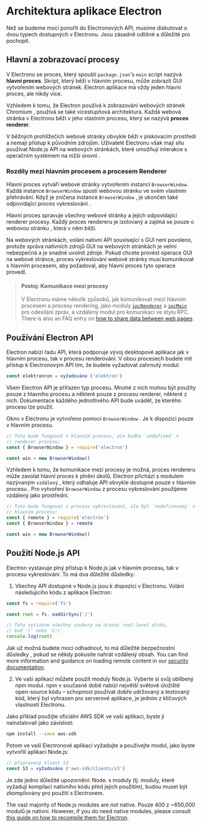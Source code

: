 # Architektura aplikace Electron

Než se budeme moci ponořit do Electronových API, musíme diskutovat o dvou typech dostupných v Electronu. Jsou zásadně odlišné a důležité pro pochopit.

## Hlavní a zobrazovací procesy

V Electronu se proces, který spouští `package.json`'s `main` script nazývá __hlavní proces__. Skript, který běží v hlavním procesu, může zobrazit GUI vytvořením webových stránek. Electron aplikace má vždy jeden hlavní proces, ale nikdy více.

Vzhledem k tomu, že Electron používá k zobrazování webových stránek Chromium , používá se také vícestupňová architektura. Každá webová stránka v Electronu běží v jeho vlastním procesu, který se nazývá __proces renderer__.

V běžných prohlížečích webové stránky obvykle běží v pískovacím prostředí a nemají přístup k původním zdrojům. Uživatelé Electronu však mají sílu používat Node.js API na webových stránkách, které umožňují interakce s operačním systémem na nižší úrovni .

### Rozdíly mezi hlavním procesem a procesem Renderer

Hlavní proces vytváří webové stránky vytvořením instancí `BrowserWindow`. Každá instance `BrowserWindow` spustí webovou stránku ve svém vlastním přehrávání. Když je zničena instance `BrowserWindow` , je ukončen také odpovídající proces vykreslování .

Hlavní proces spravuje všechny webové stránky a jejich odpovídající renderer procesy. Každý proces rendereru je izolovaný a zajímá se pouze o webovou stránku , která v něm běží.

Na webových stránkách, volání nativní API související s GUI není povoleno, protože správa nativních zdrojů GUI na webových stránkách je velmi nebezpečná a je snadné uvolnit zdroje. Pokud chcete provést operace GUI na webové stránce, proces vykreslování webové stránky musí komunikovat s hlavním procesem, aby požadoval, aby hlavní proces tyto operace provedl.

> #### Postoj: Komunikace mezi procesy
> 
> V Electronu máme několik způsobů, jak komunikovat mezi hlavním procesem a procesy rendering, jako moduly [`ipcRenderer`](../api/ipc-renderer.md) a [`ipcMain`](../api/ipc-main.md) pro odesílání zpráv, a vzdálený modul [](../api/remote.md) pro komunikaci ve stylu RPC. There is also an FAQ entry on [how to share data between web pages][share-data].

## Používání Electron API

Electron nabízí řadu API, která podporuje vývoj desktopové aplikace jak v hlavním procesu, tak v procesu renderování. V obou procesech budete mít přístup k Electronovým API tím, že budete vyžadovat zahrnutý modul:

```javascript
const elektronron = vyžadováno ('elektron')
```

Všem Electron API je přiřazen typ procesu. Mnohé z nich mohou být použity pouze z hlavního procesu a některé pouze z procesu renderer, některé z nich. Dokumentace každého jednotlivého API bude uvádět, ze kterého procesu lze použít.

Okno v Electronu je vytvořeno pomocí `BrowserWindow` . Je k dispozici pouze v hlavním procesu.

```javascript
// Toto bude fungovat v hlavním procesu, ale buďte `undefined` v
// renderer procesu:
const { BrowserWindow } = require('electron')

const win = new BrowserWindow()
```

Vzhledem k tomu, že komunikace mezi procesy je možná, proces rendereru může zavolat hlavní proces k plnění úkolů. Electron přichází s modulem nazývaným `vzdálený` , který odhaluje API obvykle dostupné pouze v hlavním procesu . Pro vytvoření `BrowserWindow` z procesu vykreslování použijeme vzdálený jako prostřední.

```javascript
// Toto bude fungovat v procesu vykreslování, ale být `nedefinovaný` v
// hlavním procesu:
const { remote } = require('electron')
const { BrowserWindow } = remote

const win = new BrowserWindow()
```

## Použití Node.js API

Electron vystavuje plný přístup k Node.js jak v hlavním procesu, tak v procesu vykreslování. To má dva důležité důsledky:

1) Všechny API dostupné v Node.js jsou k dispozici v Electronu. Volání následujícího kódu z aplikace Electron:

```javascript
const fs = require('fs')

const root = fs. eaddirSync('/')

// Toto vytiskne všechny soubory na úrovni root-level disku,
// buď '/' nebo 'C:\'.
console.log(root)
```

Jak už možná budete moci odhadnout, to má důležité bezpečnostní důsledky , pokud se někdy pokusíte nahrát vzdálený obsah. You can find more information and guidance on loading remote content in our [security documentation][security].

2) Ve vaší aplikaci můžete použít moduly Node.js. Vyberte si svůj oblíbený npm modul. npm v současné době nabízí největší světové úložiště open-source kódu – schopnost používat dobře udržovaný a testovaný kód, který byl vyhrazen pro serverové aplikace, je jedním z klíčových vlastností Electronu.

Jako příklad použijte oficiální AWS SDK ve vaší aplikaci, byste ji nainstalovali jako závislost:

```sh
npm install --save aws-sdk
```

Potom ve vaší Electronové aplikaci vyžadujte a používejte modul, jako byste vytvořili aplikaci Node.js:

```javascript
// připravený klient S3
const S3 = vyžadováno ('aws-sdk/clients/s3')
```

Je zde jedno důležité upozornění: Node. s moduly (tj. moduly, které vyžadují kompilaci nativního kódu před jejich použitím), budou muset být zkompilovány pro použití s Electronem.

The vast majority of Node.js modules are _not_ native. Pouze 400 z ~650,000 modulů je nativní. However, if you do need native modules, please consult [this guide on how to recompile them for Electron][native-node].

[security]: ./security.md
[native-node]: ./using-native-node-modules.md
[share-data]: ../faq.md#how-to-share-data-between-web-pages
